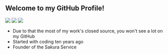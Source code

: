 ## Welcome to my GitHub Profile!
![](https://img.shields.io/badge/-Error44-5865f2)
![](https://img.shields.io/badge/Kawaii%20Hub-Online-5865f2)
![](https://komarev.com/ghpvc/?username=Error44-Developer&color=b71540)

- Due to that the most of my work's closed source, you won't see a lot on my GitHub
- Started with coding ten years ago
- Founder of the Sakura Service

